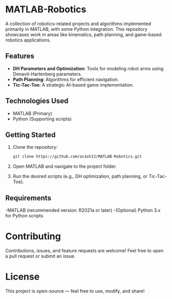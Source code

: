 # MATLAB-Robotics

A collection of robotics-related projects and algorithms implemented primarily in MATLAB, with some Python integration. This repository showcases work in areas like kinematics, path planning, and game-based robotics applications.

## Features
- **DH Parameters and Optimization**: Tools for modeling robot arms using Denavit-Hartenberg parameters.
- **Path Planning**: Algorithms for efficient navigation.
- **Tic-Tac-Toe**: A strategic AI-based game implementation.

## Technologies Used
- MATLAB (Primary)
- Python (Supporting scripts)

## Getting Started
1. Clone the repository:
   ```bash
   git clone https://github.com/acash13/MATLAB-Robotics.git
   
2. Open MATLAB and navigate to the project folder.

3. Run the desired scripts (e.g., DH optimization, path planning, or Tic-Tac-Toe).

## Requirements
-MATLAB (recommended version: R2021a or later)
-(Optional) Python 3.x for Python scripts

# Contributing
Contributions, issues, and feature requests are welcome! Feel free to open a pull request or submit an issue.

# License
This project is open-source — feel free to use, modify, and share!


